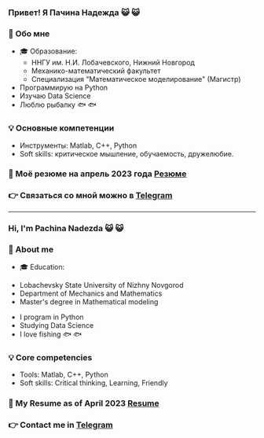 ### Привет! Я Пачина Надежда 😺 😺

### 👀 Обо мне
* 🎓 Образование:
  - ННГУ им. Н.И. Лобачевского, Нижний Новгород
  - Механико-математический факультет
  - Специализация "Математическое моделирование" (Магистр)
* Программирую на Python
* Изучаю Data Science  
* Люблю рыбалку 🐟 🐟

### 💡 Основные компетенции 
- Инструменты: Matlab, C++, Python
- Soft skills: критическое мышление, обучаемость, дружелюбие.

### 📃 Моё резюме на апрель 2023 года [Резюме](https://docs.google.com/document/d/1js8vVhQs6h-P6nieRJN_LOfQU7XCFZLUcN1iOLC6Yck/edit?usp=sharing)

### 👉 Связаться со мной можно в [Telegram](https://t.me/NadezdaPachina)

---
### Hi, I'm Pachina Nadezda 😺 😺

### 👀 About me
* 🎓 Education:
 - Lobachevsky State University of Nizhny Novgorod
 - Department of Mechanics and Mathematics
 - Master's degree in Mathematical modeling
* I program in Python
* Studying Data Science
* I love fishing 🐟 🐟

### 💡 Core competencies
- Tools: Matlab, C++, Python
- Soft skills: Critical thinking, Learning, Friendly

### 📃 My Resume as of April 2023 [Resume](https://docs.google.com/document/d/1yDOGFPZecdvCph97-W1CTVp0-EXnw3_My-vijjXu-RQ/edit?usp=sharing)
    
### 👉 Contact me in [Telegram](https://t.me/NadezdaPachina)
